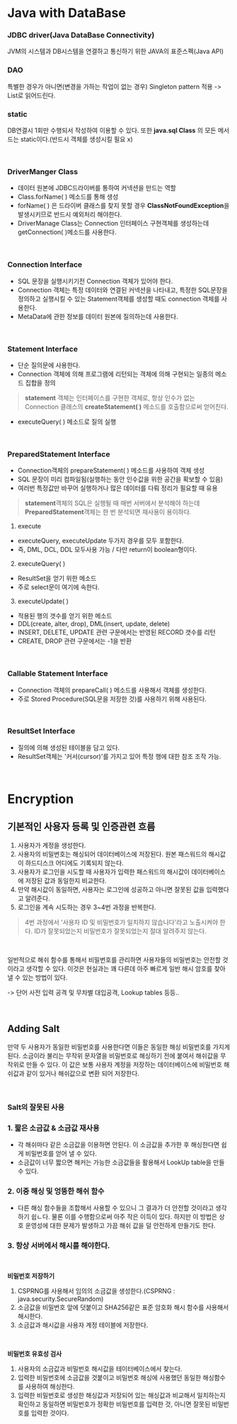 ﻿# Java with DataBase

### JDBC driver(Java DataBase Connectivity)
JVM의 시스템과 DB시스템을 연결하고 통신하기 위한 JAVA의 표준스펙(Java API)

### DAO
특별한 경우가 아니면(변경을 가하는 작업이 없는 경우) Singleton pattern 적용 -> List로 읽어드린다.

### static
DB연결시 1회만 수행되서 작성하여 이용할 수 있다. 또한 **java.sql Class** 의 모든 메서드는 static이다.(반드시 객체를 생성시킬 필요 x)

<br />

### DriverManger Class
- 데이터 원본에 JDBC드라이버를 통하여 커넥션을 만드는 역할
- Class.forName( ) 메소드를 통해 생성
- forName( ) 은 드라이버 클래스를 찾지 못할 경우 **ClassNotFoundException**을 발생시키므로 반드시 예외처리 해야한다.
- DriverManage Class는 Connection 인터페이스 구현객체를 생성하는데 getConnection( )메소드를 사용한다.

<br />

### Connection Interface
- SQL 문장을 실행시키기전 Connection 객체가 있어야 한다.
- Connection 객체는 특정 데이터와 연결된 커넥션을 나타내고, 특정한 SQL문장을 정의하고 실행시킬 수 있는 Statement객체를 생성할 때도 connection 객체를 사용한다.
- MetaData에 관한 정보를 데이터 원본에 질의하는데 사용한다.

<br />

### Statement Interface
- 단순 질의문에 사용한다.
- Connection 객체에 의해 프로그램에 리턴되는 객체에 의해 구현되는 일종의 메소드 집합을 정의
> **statement** 객체는 인터페이스를 구현한 객체로, 항상 인수가 없는 Connection 클래스의 **createStatement( )** 메소드를 호출함으로써 얻어진다.

- executeQuery( ) 메소드로 질의 실행

<br />

### PreparedStatement Interface
- Connection객체의 prepareStatement( ) 메소드를 사용하여 객체 생성
- SQL 문장이 미리 컴파일됨(실행하는 동안 인수값을 위한 공간을 확보할 수 있음)
- 여러번 특정값만 바꾸어 실행하거나 많은 데이터를 다뤄 정리가 필요할 때 유용
> **statement**객체의 SQL은 실행될 때 매번 서버에서 분석해야 하는데 **PreparedStatement**객체는 한 번 분석되면 재사용이 용이하다.

1. execute
 - executeQuery, executeUpdate 두가지 경우를 모두 포함한다.
 - 즉, DML, DCL, DDL 모두사용 가능 / 다만 return이 boolean형이다.
2. executeQuery( )
- ResultSet을 얻기 위한 메소드
- 주로 select문이 여기에 속한다.
3. executeUpdate( )
- 적용된 행의 갯수를 얻기 위한 메소드
- DDL(create, alter, drop), DML(insert, update, delete)
- INSERT, DELETE, UPDATE 관련 구문에서는 반영된 RECORD 갯수를 리턴
- CREATE, DROP 관련 구문에서는 -1을 반환

<br />

### Callable Statement Interface
- Connection 객체의 prepareCall( ) 메소드를 사용해서 객체를 생성한다.
- 주로 Stored Procedure(SQL문을 저장한 것)를 사용하기 위해 사용된다.

<br />

### ResultSet Interface
- 질의에 의해 생성된 테이블을 담고 있다.
- ResultSet객체는 '커서(cursor)'를 가지고 있어 특정 행에 대한 참조 조작 가능.

<br />

# Encryption

## 기본적인 사용자 등록 및 인증관련 흐름
1. 사용자가 계정을 생성한다.
2. 사용자의 비밀번호는 해싱되어 데이터베이스에 저장된다. 원본 패스워드의 해시값이 하드디스크 어디에도 기록되지 않는다.
3. 사용자가 로그인을 시도할 때 사용자가 입력한 패스워드의 해시값이 데이터베이스에 저장된 값과 동일한지 비교한다.
4. 만약 해시값이 동일하면, 사용자는 로그인에 성공하고 아니면 잘못된 값을 입력했다고 알려준다.
5. 로그인을 계속 시도하는 경우 3~4번 과정을 반복한다.

> 4번 과정에서 '사용자 ID 및 비밀번호가 일치하지 않습니다'라고 노출시켜야 한다. ID가 잘못되었는지 비밀번호가 잘못되었는지 절대 알려주지 않는다.

<br />

일반적으로 해쉬 함수를 통해서 비밀번호를 관리하면 사용자들의 비밀번호는 안전할 것이라고 생각할 수 있다. 이것은 현실과는 꽤 다른데 아주 빠르게 일반 해시 암호를 찾아낼 수 있는 방법이 있다.

-> 단어 사전 입력 공격 및 무차별 대입공격, Lookup tables 등등..

<br />

## Adding Salt

만약 두 사용자가 동일한 비밀번호를 사용한다면 이들은 동일한 해싱 비밀번호를 가지게 된다. 소금이라 불리는 무작위 문자열을 비밀번호로 해싱하기 전에 붙여서 해쉬값을 무작위로 만들 수 있다. 이 값은 보통 사용자 계정을 저장하는 데이터베이스에 비밀번호 해쉬값과 같이 있거나 해쉬값으로 변환 되어 저장한다.

<br />

### Salt의 잘못된 사용
### 1. 짧은 소금값 & 소금값 재사용
- 각 해쉬마다 같은 소금값을 이용하면 안된다. 이 소금값을 추가한 후 해싱한다면 쉽게 비밀번호를 얻어 낼 수 있다.
- 소금값이 너무 짧으면 해커는 가능한 소금값들을 활용해서 LookUp table을 만들 수 있다.

### 2. 이중 해싱 및 엉뚱한 해쉬 함수
- 다른 해싱 함수들을 조합해서 사용할 수 있으니 그 결과가 더 안전할 것이라고 생각 하기 쉽ㄴ다. 물론 이를 수행함으로써 아주 작은 이득이 있다. 하지만 이 방법은 상호 운영성에 대한 문제가 발생하고 가끔 해쉬 값을 덜 안전하게 만들기도 한다.

### 3. 항상 서버에서 해시를 해야한다.

<br />

**비밀번호 저장하기**

1. CSPRNG를 사용해서 임의의 소금값을 생성한다.(CSPRNG : java.security.SecureRandom)
2. 소금값을 비밀번호 앞에 덧붙이고 SHA256같은 표준 암호화 해시 함수를 사용해서 해시한다.
3. 소금값과 해시값을 사용자 계정 테이블에 저장한다.

<br />

**비밀번호 유효성 검사**

1. 사용자의 소금값과 비밀번호 해시값을 테이터베이스에서 찾는다.
2. 입력한 비밀번호에 소금값을 것붙이고 비밀번호 해싱에 사용했던 동일한 해싱함수를 사용하여 해싱한다.
3. 입력한 비밀번호로 생성한 해싱값과 저장되어 있는 해싱값과 비교해서 일치하는지 확인하고 동일하면 비밀번호가 정확한 비밀번호를 입력한 것, 아니면 잘못된 비밀번호를 입력한 것이다.

